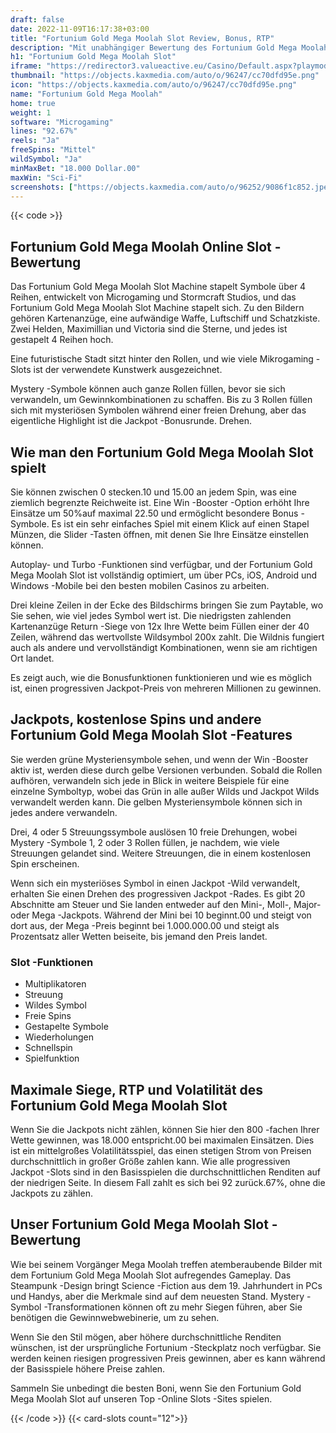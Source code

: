 ```yaml
---
draft: false
date: 2022-11-09T16:17:38+03:00
title: "Fortunium Gold Mega Moolah Slot Review, Bonus, RTP"
description: "Mit unabhängiger Bewertung des Fortunium Gold Mega Moolah Slot aus dem Microgaming können Sie kostenlos oder echtes Geld spielen und hier einen Bonus erhalten!"
h1: "Fortunium Gold Mega Moolah Slot"
iframe: "https://redirector3.valueactive.eu/Casino/Default.aspx?playmode=demo&gameid=fortuniumGoldMegaMoolahDesktop&ul=en&applicationid=4123&serverid=15016"
thumbnail: "https://objects.kaxmedia.com/auto/o/96247/cc70dfd95e.png"
icon: "https://objects.kaxmedia.com/auto/o/96247/cc70dfd95e.png"
name: "Fortunium Gold Mega Moolah"
home: true
weight: 1
software: "Microgaming"
lines: "92.67%"
reels: "Ja"
freeSpins: "Mittel"
wildSymbol: "Ja"
minMaxBet: "18.000 Dollar.00"
maxWin: "Sci-Fi"
screenshots: ["https://objects.kaxmedia.com/auto/o/96252/9086f1c852.jpeg"]
---
```


{{< code >}}<h2>Fortunium Gold Mega Moolah Online Slot -Bewertung</h2><p>Das Fortunium Gold Mega Moolah Slot Machine stapelt Symbole über 4 Reihen, entwickelt von Microgaming und Stormcraft Studios, und das Fortunium Gold Mega Moolah Slot Machine stapelt sich. Zu den Bildern gehören Kartenanzüge, eine aufwändige Waffe, Luftschiff und Schatzkiste. Zwei Helden, Maximillian und Victoria sind die Sterne, und jedes ist gestapelt 4 Reihen hoch.</p><p>Eine futuristische Stadt sitzt hinter den Rollen, und wie viele Mikrogaming -Slots ist der verwendete Kunstwerk ausgezeichnet.</p><p>Mystery -Symbole können auch ganze Rollen füllen, bevor sie sich verwandeln, um Gewinnkombinationen zu schaffen. Bis zu 3 Rollen füllen sich mit mysteriösen Symbolen während einer freien Drehung, aber das eigentliche Highlight ist die Jackpot -Bonusrunde. Drehen.</p><h2>Wie man den Fortunium Gold Mega Moolah Slot spielt</h2><p>Sie können zwischen 0 stecken.10 und 15.00 an jedem Spin, was eine ziemlich begrenzte Reichweite ist. Eine Win -Booster -Option erhöht Ihre Einsätze um 50%auf maximal 22.50 und ermöglicht besondere Bonus -Symbole. Es ist ein sehr einfaches Spiel mit einem Klick auf einen Stapel Münzen, die Slider -Tasten öffnen, mit denen Sie Ihre Einsätze einstellen können.</p><p>Autoplay- und Turbo -Funktionen sind verfügbar, und der Fortunium Gold Mega Moolah Slot ist vollständig optimiert, um über PCs, iOS, Android und Windows -Mobile bei den besten mobilen Casinos zu arbeiten.</p><p>Drei kleine Zeilen in der Ecke des Bildschirms bringen Sie zum Paytable, wo Sie sehen, wie viel jedes Symbol wert ist. Die niedrigsten zahlenden Kartenanzüge Return -Siege von 12x Ihre Wette beim Füllen einer der 40 Zeilen, während das wertvollste Wildsymbol 200x zahlt. Die Wildnis fungiert auch als andere und vervollständigt Kombinationen, wenn sie am richtigen Ort landet.</p><p>Es zeigt auch, wie die Bonusfunktionen funktionieren und wie es möglich ist, einen progressiven Jackpot-Preis von mehreren Millionen zu gewinnen.</p><h2>Jackpots, kostenlose Spins und andere Fortunium Gold Mega Moolah Slot -Features</h2><p>Sie werden grüne Mysteriensymbole sehen, und wenn der Win -Booster aktiv ist, werden diese durch gelbe Versionen verbunden. Sobald die Rollen aufhören, verwandeln sich jede in Blick in weitere Beispiele für eine einzelne Symboltyp, wobei das Grün in alle außer Wilds und Jackpot Wilds verwandelt werden kann. Die gelben Mysteriensymbole können sich in jedes andere verwandeln.</p><p>Drei, 4 oder 5 Streuungssymbole auslösen 10 freie Drehungen, wobei Mystery -Symbole 1, 2 oder 3 Rollen füllen, je nachdem, wie viele Streuungen gelandet sind. Weitere Streuungen, die in einem kostenlosen Spin erscheinen.</p><p>Wenn sich ein mysteriöses Symbol in einen Jackpot -Wild verwandelt, erhalten Sie einen Drehen des progressiven Jackpot -Rades. Es gibt 20 Abschnitte am Steuer und Sie landen entweder auf den Mini-, Moll-, Major- oder Mega -Jackpots. Während der Mini bei 10 beginnt.00 und steigt von dort aus, der Mega -Preis beginnt bei 1.000.000.00 und steigt als Prozentsatz aller Wetten beiseite, bis jemand den Preis landet.</p><h3>
Slot -Funktionen</h3><ul>
<li></span>
Multiplikatoren</li>
<li></span>
Streuung</li>
<li></span>
Wildes Symbol</li>
<li></span>
Freie Spins</li>
<li></span>
Gestapelte Symbole</li>
<li></span>
Wiederholungen</li>
<li></span>
Schnellspin</li>
<li></span>
Spielfunktion</li></ul><h2>Maximale Siege, RTP und Volatilität des Fortunium Gold Mega Moolah Slot</h2><p>Wenn Sie die Jackpots nicht zählen, können Sie hier den 800 -fachen Ihrer Wette gewinnen, was 18.000 entspricht.00 bei maximalen Einsätzen. Dies ist ein mittelgroßes Volatilitätsspiel, das einen stetigen Strom von Preisen durchschnittlich in großer Größe zahlen kann. Wie alle progressiven Jackpot -Slots sind in den Basisspielen die durchschnittlichen Renditen auf der niedrigen Seite. In diesem Fall zahlt es sich bei 92 zurück.67%, ohne die Jackpots zu zählen.</p><h2>Unser Fortunium Gold Mega Moolah Slot -Bewertung</h2><p>Wie bei seinem Vorgänger Mega Moolah treffen atemberaubende Bilder mit dem Fortunium Gold Mega Moolah Slot aufregendes Gameplay. Das Steampunk -Design bringt Science -Fiction aus dem 19. Jahrhundert in PCs und Handys, aber die Merkmale sind auf dem neuesten Stand. Mystery -Symbol -Transformationen können oft zu mehr Siegen führen, aber Sie benötigen die Gewinnwebwebinerie, um zu sehen.</p><p>Wenn Sie den Stil mögen, aber höhere durchschnittliche Renditen wünschen, ist der ursprüngliche Fortunium -Steckplatz noch verfügbar. Sie werden keinen riesigen progressiven Preis gewinnen, aber es kann während der Basisspiele höhere Preise zahlen.</p><p>Sammeln Sie unbedingt die besten Boni, wenn Sie den Fortunium Gold Mega Moolah Slot auf unseren Top -Online Slots -Sites spielen.</p>{{< /code >}}
{{< card-slots count="12">}}